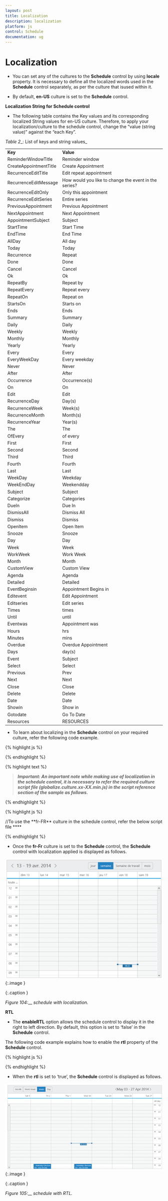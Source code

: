 ```yaml
---
layout: post
title: Localization
description: localization
platform: js
control: Schedule
documentation: ug
---
```


# Localization

* You can set any of the cultures to the **Schedule** control by using **locale** property. It is necessary to define all the localized words used in the **Schedule** control separately, as per the culture that isused within it. 

* By default, **en-US** culture is set to the **Schedule** control.

**Localization String for Schedule control**

* The following table contains the Key values and its corresponding localized String values for en-US culture. Therefore, to apply your localization/culture to the schedule control, change the “value (string value)” against the “each Key”.



_Table_ _2__: List of keys and string values_

<table>
<tr>
<td>
<b>    Key</b></td><td>
<b>   Value</b></td></tr>
<tr>
<td>
    ReminderWindowTitle</td><td>
   Reminder window</td></tr>
<tr>
<td>
    CreateAppointmentTitle</td><td>
   Create Appointment</td></tr>
<tr>
<td>
    RecurrenceEditTitle</td><td>
   Edit repeat appointment</td></tr>
<tr>
<td>
    RecurrenceEditMessage</td><td>
   How would you like to change the event in the series?</td></tr>
<tr>
<td>
    RecurrenceEditOnly</td><td>
   Only this appointment</td></tr>
<tr>
<td>
    RecurrenceEditSeries        </td><td>
   Entire series</td></tr>
<tr>
<td>
    PreviousAppointment</td><td>
   Previous Appointment</td></tr>
<tr>
<td>
    NextAppointment</td><td>
   Next Appointment</td></tr>
<tr>
<td>
    AppointmentSubject            </td><td>
   Subject</td></tr>
<tr>
<td>
    StartTime</td><td>
   Start Time</td></tr>
<tr>
<td>
    EndTime</td><td>
   End Time</td></tr>
<tr>
<td>
    AllDay</td><td>
   All day</td></tr>
<tr>
<td>
    Today</td><td>
   Today</td></tr>
<tr>
<td>
    Recurrence</td><td>
   Repeat</td></tr>
<tr>
<td>
    Done</td><td>
   Done</td></tr>
<tr>
<td>
    Cancel</td><td>
   Cancel</td></tr>
<tr>
<td>
    Ok</td><td>
   Ok</td></tr>
<tr>
<td>
    RepeatBy</td><td>
   Repeat by</td></tr>
<tr>
<td>
    RepeatEvery</td><td>
   Repeat every</td></tr>
<tr>
<td>
    RepeatOn</td><td>
   Repeat on</td></tr>
<tr>
<td>
    StartsOn</td><td>
   Starts on</td></tr>
<tr>
<td>
    Ends</td><td>
    Ends</td></tr>
<tr>
<td>
    Summary</td><td>
    Summary</td></tr>
<tr>
<td>
    Daily</td><td>
    Daily</td></tr>
<tr>
<td>
    Weekly</td><td>
    Weekly</td></tr>
<tr>
<td>
    Monthly</td><td>
    Monthly</td></tr>
<tr>
<td>
    Yearly</td><td>
    Yearly</td></tr>
<tr>
<td>
    Every</td><td>
    Every</td></tr>
<tr>
<td>
    EveryWeekDay</td><td>
    Every weekday</td></tr>
<tr>
<td>
    Never</td><td>
    Never</td></tr>
<tr>
<td>
    After</td><td>
    After</td></tr>
<tr>
<td>
    Occurrence</td><td>
    Occurrence(s)</td></tr>
<tr>
<td>
    On</td><td>
    On</td></tr>
<tr>
<td>
    Edit</td><td>
    Edit</td></tr>
<tr>
<td>
    RecurrenceDay</td><td>
    Day(s)</td></tr>
<tr>
<td>
    RecurrenceWeek</td><td>
    Week(s)</td></tr>
<tr>
<td>
    RecurrenceMonth</td><td>
    Month(s)</td></tr>
<tr>
<td>
    RecurrenceYear</td><td>
    Year(s)</td></tr>
<tr>
<td>
    The</td><td>
    The</td></tr>
<tr>
<td>
    OfEvery</td><td>
    of every</td></tr>
<tr>
<td>
    First</td><td>
    First</td></tr>
<tr>
<td>
    Second</td><td>
    Second</td></tr>
<tr>
<td>
    Third</td><td>
    Third</td></tr>
<tr>
<td>
    Fourth</td><td>
    Fourth</td></tr>
<tr>
<td>
    Last</td><td>
    Last</td></tr>
<tr>
<td>
    WeekDay</td><td>
    Weekday</td></tr>
<tr>
<td>
    WeekEndDay</td><td>
    Weekendday</td></tr>
<tr>
<td>
    Subject</td><td>
    Subject</td></tr>
<tr>
<td>
    Categorize</td><td>
    Categories</td></tr>
<tr>
<td>
    DueIn</td><td>
    Due In</td></tr>
<tr>
<td>
    DismissAll</td><td>
    Dismiss All</td></tr>
<tr>
<td>
    Dismiss</td><td>
    Dismiss</td></tr>
<tr>
<td>
    OpenItem</td><td>
    Open Item</td></tr>
<tr>
<td>
    Snooze</td><td>
    Snooze</td></tr>
<tr>
<td>
    Day</td><td>
    Day</td></tr>
<tr>
<td>
    Week</td><td>
    Week</td></tr>
<tr>
<td>
    WorkWeek</td><td>
    Work Week</td></tr>
<tr>
<td>
    Month</td><td>
    Month</td></tr>
<tr>
<td>
    CustomView</td><td>
    Custom View</td></tr>
<tr>
<td>
    Agenda</td><td>
    Agenda</td></tr>
<tr>
<td>
    Detailed</td><td>
    Detailed</td></tr>
<tr>
<td>
    EventBeginsin</td><td>
    Appointment Begins in</td></tr>
<tr>
<td>
    Editevent</td><td>
    Edit Appointment</td></tr>
<tr>
<td>
    Editseries</td><td>
    Edit series</td></tr>
<tr>
<td>
    Times</td><td>
    times</td></tr>
<tr>
<td>
    Until</td><td>
    until</td></tr>
<tr>
<td>
    Eventwas</td><td>
    Appointment was</td></tr>
<tr>
<td>
    Hours</td><td>
    hrs</td></tr>
<tr>
<td>
    Minutes</td><td>
    mins</td></tr>
<tr>
<td>
    Overdue</td><td>
    Overdue Appointment</td></tr>
<tr>
<td>
    Days</td><td>
    day(s)</td></tr>
<tr>
<td>
    Event</td><td>
    Subject</td></tr>
<tr>
<td>
    Select</td><td>
    Select</td></tr>
<tr>
<td>
    Previous</td><td>
    Prev</td></tr>
<tr>
<td>
    Next</td><td>
    Next</td></tr>
<tr>
<td>
    Close</td><td>
    Close</td></tr>
<tr>
<td>
    Delete</td><td>
    Delete</td></tr>
<tr>
<td>
    Date</td><td>
    Date</td></tr>
<tr>
<td>
    Showin</td><td>
    Show in</td></tr>
<tr>
<td>
    Gotodate</td><td>
    Go To Date</td></tr>
<tr>
<td>
    Resources</td><td>
    RESOURCES</td></tr>
</table>


* To learn about localizing in the **Schedule** control on your required culture, refer the following code example.

{% highlight js %}

<div id="Schedule1"> </div>
<script>
$(function () {

// Define the localized words for **fr-FR** culture as below,(Only some of the words are given below)
ej.Schedule.Locale["fr-FR"] = {
CreateAppointmentTitle: "créer un rendez-",
AppointmentSubject: "sujet",
StartTime: "Heure de début",
EndTime: "Heure de fin",
AllDay: "toute la journée",
Today: "aujourd'hui",
Recurrence: "répétition",
Done: "Terminé",
Cancel: "annuler",
Day: "jour",
Week: "semaine",
WorkWeek: "Semaine de travail",
Month: "mois",
Detailed: "détaillé",
CreateEvent: "créer un rendez-",
EventBeginsin: "Nomination commence dans",
Editevent: "Modifier nomination",
Editseries: "Modifier série",
Eventwas: "rendez-vous était",
Hours: "hrs",
Minutes: "minutes",
Overdue: "en retard",
Days: "jour (s)",
Event: "sujet",
Close: "proche",
Delete: "effacer",
……
……
};

var dManager =
ej.DataManager(window.Default).executeLocal(ej.Query().take(10));
$("#Schedule1").ejSchedule({
width: "100%",
height: "525px",
appointmentSettings: {
dataSource: dManager,
id: "Id",
subject: "Subject",
startTime: "StartTime",
endTime: "EndTime",
allDay: "AllDay",
recurrence: "Recurrence",
recurrenceRule: "RecurrenceRule"
},
// Specify the required culture
**locale: "fr-FR"**
});
});
</script>



{% endhighlight %}









{% highlight text %}

> _**Important: An important note while making use of localization in the schedule control, it is necessary to refer the required culture script file (globalize.culture.xx-XX.min.js) in the script reference section of the sample as follows.**_


{% endhighlight %}



{% highlight js %}

<head>

<link href="themes/default-theme/ej.widgets.all.min.css" rel="stylesheet" />
<script src="scripts/jquery-1.10.2.min.js"></script>
<script src="scripts/jquery.easing.1.3.min.js"></script>
<script src="scripts/jquery.globalize.min.js"></script>
<script src="scripts/jsondata.min.js"></script>
<script src="scripts/jsrender.min.js"></script>
//To use the **fr-FR** culture in the schedule control, refer the below script file
**<script src="scripts/cultures/globalize.culture.fr-FR.min.js"></script>**

<script src="scripts/ej.web.all.min.js" type="text/javascript"></script>

</head>


{% endhighlight %}



* Once the **fr-Fr** culture is set to the **Schedule** control, the **Schedule** control with localization applied is displayed as follows.



![](Localization_images/Localization_img1.png)
{:.image }


{:.caption }


___Figure_ _104__:___ _schedule with_ _localization._

**RTL**

* The **enableRTL** option allows the schedule control to display it in the right to left direction. By default, this option is set to ‘false’ in the **Schedule** control.

The following code example explains how to enable the **rtl** property of the **Schedule** control.



{% highlight js %}

<div id="Schedule1"> </div>
<script>

$(function () {
var dManager =
ej.DataManager(window.Default).executeLocal(ej.Query().take(10));

$("#Schedule1").ejSchedule({
width: "100%",
height: "525px",
**enableRTL: true,**
appointmentSettings: {
dataSource: dManager,
id: "Id",
subject: "Subject",
startTime: "StartTime",
endTime: "EndTime",
allDay: "AllDay",
recurrence: "Recurrence",
recurrenceRule: "RecurrenceRule"
}
});
});
</script>



{% endhighlight %}



* When the **rtl** is set to ‘true’, the **Schedule** control is displayed as follows.

![](Localization_images/Localization_img2.png)
{:.image }


{:.caption }


___Figure_ _105__:___ _schedule with_ _RTL._

